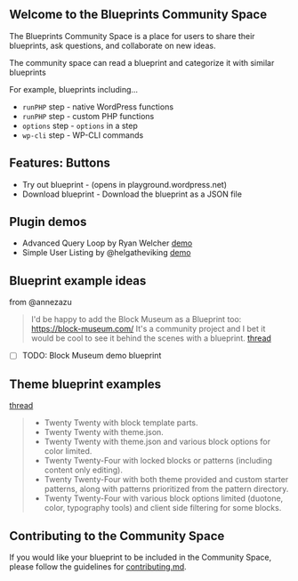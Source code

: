 ## Welcome to the Blueprints Community Space
The Blueprints Community Space is a place for users to share their blueprints, ask questions, and collaborate on new ideas.

The community space can read a blueprint and categorize it with similar blueprints

For example, blueprints including...
- `runPHP` step -  native WordPress functions
- `runPHP` step -  custom PHP functions
- `options` step -  `options` in a step
- `wp-cli` step -  WP-CLI commands

## Features: Buttons
- Try out blueprint - (opens in playground.wordpress.net)
- Download blueprint - Download the blueprint as a JSON file

## Plugin demos
- Advanced Query Loop by Ryan Welcher [demo](./examples/plugin-demos/advanced-query-loop.blueprint.json)
- Simple User Listing by @helgatheviking [demo](./examples/plugin-demos/simple-user-listing.blueprint.json)

## Blueprint example ideas
from @annezazu
> I'd be happy to add the Block Museum as a Blueprint too: https://block-museum.com/ It's a community project and I bet it would be cool to see it behind the scenes with a blueprint.
[thread](https://github.com/adamziel/blueprints/issues/1#issuecomment-1997872547)
- [ ] TODO: Block Museum demo blueprint

## Theme blueprint examples
[thread](https://github.com/adamziel/blueprints/issues/1#issuecomment-2015423801)
> - Twenty Twenty with block template parts.
> - Twenty Twenty with theme.json.
> - Twenty Twenty with theme.json and various block options for color limited.
> - Twenty Twenty-Four with locked blocks or patterns (including content only editing).
> - Twenty Twenty-Four with both theme provided and custom starter patterns, along with patterns prioritized from the pattern directory.
> - Twenty Twenty-Four with various block options limited (duotone, color, typography tools) and client side filtering for some blocks.

## Contributing to the Community Space
If you would like your blueprint to be included in the Community Space, please follow the guidelines for [contributing.md](./contributing.md).